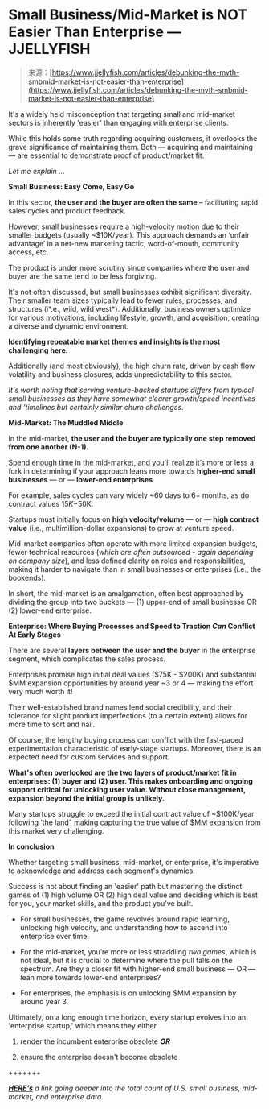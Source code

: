 <!--yml
category: 未分类
date: 2024-05-27 14:37:31
-->

# Small Business/Mid-Market is NOT Easier Than Enterprise — JJELLYFISH

> 来源：[https://www.jjellyfish.com/articles/debunking-the-myth-smbmid-market-is-not-easier-than-enterprise](https://www.jjellyfish.com/articles/debunking-the-myth-smbmid-market-is-not-easier-than-enterprise)

It's a widely held misconception that targeting small and mid-market sectors is inherently 'easier' than engaging with enterprise clients.

While this holds some truth regarding acquiring customers, it overlooks the grave significance of maintaining them. Both — acquiring and maintaining — are essential to demonstrate proof of product/market fit.

*Let me explain …*

**Small Business: Easy Come, Easy Go**

In this sector, **the user and the buyer are often the same** – facilitating rapid sales cycles and product feedback.

However, small businesses require a high-velocity motion due to their smaller budgets (usually ~$10K/year). This approach demands an ‘unfair advantage’ in a net-new marketing tactic, word-of-mouth, community access, etc.

The product is under more scrutiny since companies where the user and buyer are the same tend to be less forgiving.

It's not often discussed, but small businesses exhibit significant diversity. Their smaller team sizes typically lead to fewer rules, processes, and structures (i*.e., wild, wild west*). Additionally, business owners optimize for various motivations, including lifestyle, growth, and acquisition, creating a diverse and dynamic environment.

**Identifying repeatable market themes and insights is the most challenging here.**

Additionally (and most obviously), the high churn rate, driven by cash flow volatility and business closures, adds unpredictability to this sector.

*It's worth noting that serving venture-backed startups differs from typical small businesses as they have somewhat clearer growth/speed incentives and ‘timelines but certainly similar churn challenges.*

**Mid-Market: The Muddled Middle**

In the mid-market, **the user and the buyer are typically one step removed from one another (N-1)**.

Spend enough time in the mid-market, and you'll realize it’s more or less a fork in determining if your approach leans more towards **higher-end small businesses** — or — **lower-end enterprises**.

For example, sales cycles can vary widely ~60 days to 6+ months, as do contract values $15K-$50K.

Startups must initially focus on **high velocity/volume** — or — **high contract value** (i.e., multimillion-dollar expansions) to grow at venture speed.

Mid-market companies often operate with more limited expansion budgets, fewer technical resources (*which are often outsourced - again depending on company size*), and less defined clarity on roles and responsibilities, making it harder to navigate than in small businesses or enterprises (i.e., the bookends).

In short, the mid-market is an amalgamation, often best approached by dividing the group into two buckets — (1) upper-end of small businesse OR (2) lower-end enterprise.

**Enterprise: Where Buying Processes and Speed to Traction *Can* Conflict At Early Stages**

There are several **layers between the user and the buyer** in the enterprise segment, which complicates the sales process.

Enterprises promise high initial deal values ($75K - $200K) and substantial $MM expansion opportunities by around year ~3 or 4 — making the effort very much worth it!

Their well-established brand names lend social credibility, and their tolerance for slight product imperfections (to a certain extent) allows for more time to sort and nail.

Of course, the lengthy buying process can conflict with the fast-paced experimentation characteristic of early-stage startups. Moreover, there is an expected need for custom services and support.

**What's often overlooked are the two layers of product/market fit in enterprises: (1) buyer and (2) user. This makes onboarding and ongoing support critical for unlocking user value. Without close management, expansion beyond the initial group is unlikely.**

Many startups struggle to exceed the initial contract value of ~$100K/year following ‘the land’, making capturing the true value of $MM expansion from this market very challenging.

**In conclusion**

Whether targeting small business, mid-market, or enterprise, it's imperative to acknowledge and address each segment's dynamics.

Success is not about finding an 'easier' path but mastering the distinct games of (1) high volume OR (2) high deal value and deciding which is best for you, your market skills, and the product you’ve built.

*   For small businesses, the game revolves around rapid learning, unlocking high velocity, and understanding how to ascend into enterprise over time.

*   For the mid-market, you’re more or less straddling *two games*, which is not ideal, but it is crucial to determine where the pull falls on the spectrum. Are they a closer fit with higher-end small business — OR **—** lean more towards lower-end enterprises?

*   For enterprises, the emphasis is on unlocking $MM expansion by around year 3.

Ultimately, on a long enough time horizon, every startup evolves into an 'enterprise startup,' which means they either

1.  render the incumbent enterprise obsolete ***OR***

2.  ensure the enterprise doesn't become obsolete

+++++++

[***HERE’s***](https://www.jjellyfish.com/articles/breakdown-of-us-businesses) *a link going deeper into the total count of U.S. small business, mid-market, and enterprise data.*